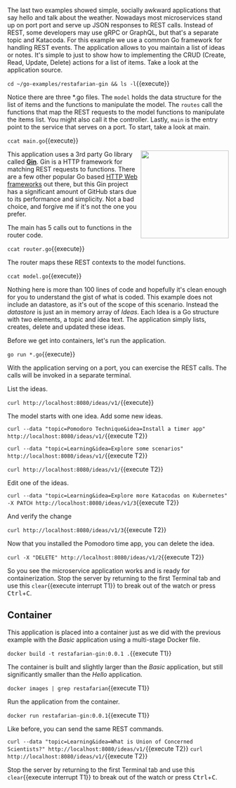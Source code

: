 The last two examples showed simple, socially awkward applications that say hello and talk about the weather. Nowadays most microservices stand up on port port and serve up JSON responses to REST calls. Instead of REST, some developers may use gRPC or GraphQL, but that's a separate topic and Katacoda. For this example we use a common Go framework for handling REST events. The application allows to you maintain a list of ideas or notes. It's simple to just to show how to implementing the CRUD (Create, Read, Update, Delete) actions for a list of items. Take a look at the application source.

`cd ~/go-examples/restafarian-gin && ls -l`{{execute}}

Notice there are three *.go files. The `model` holds the data structure for the list of items and the functions to manipulate the model. The `routes` call the functions that map the REST requests to the model functions to manipulate the items list. You might also call it the controller. Lastly, `main` is the entry point to the service that serves on a port. To start, take a look at main.

`ccat main.go`{{execute}}

<img align="right" src="/javajon/courses/kubernetes-containers/go/assets/gin.png" width="200">

This application uses a 3rd party Go library called [**Gin**](https://github.com/gin-gonic/gin). Gin is a HTTP framework for matching REST requests to functions. There are a few other popular Go based [HTTP Web frameworks](https://github.com/avelino/awesome-go#web-frameworks) out there, but this Gin project has a significant amount of GitHub stars due to its performance and simplicity. Not a bad choice, and forgive me if it's not the one you prefer.

The main has 5 calls out to functions in the router code.

`ccat router.go`{{execute}}

The router maps these REST contexts to the model functions.

`ccat model.go`{{execute}}

Nothing here is more than 100 lines of code and hopefully it's clean enough for you to understand the gist of what is coded. This example does not include an datastore, as it's out of the scope of this scenario. Instead the _datastore_ is just an in memory array of _Ideas_. Each Idea is a Go structure with two elements, a topic and idea text. The application simply lists, creates, delete and updated these ideas.

Before we get into containers, let's run the application.

`go run *.go`{{execute}}

With the application serving on a port, you can exercise the REST calls. The calls will be invoked in a separate terminal.

List the ideas.

`curl http://localhost:8080/ideas/v1/`{{execute}}

The model starts with one idea. Add some new ideas.

`curl --data "topic=Pomodoro Technique&idea=Install a timer app" http://localhost:8080/ideas/v1/`{{execute T2}}

`curl --data "topic=Learning&idea=Explore some scenarios" http://localhost:8080/ideas/v1/`{{execute T2}}

`curl http://localhost:8080/ideas/v1/`{{execute T2}}

Edit one of the ideas.

`curl --data "topic=Learning&idea=Explore more Katacodas on Kubernetes" -X PATCH http://localhost:8080/ideas/v1/3`{{execute T2}}

And verify the change

`curl http://localhost:8080/ideas/v1/3`{{execute T2}}

Now that you installed the Pomodoro time app, you can delete the idea.

`curl -X "DELETE" http://localhost:8080/ideas/v1/2`{{execute T2}}

So you see the microservice application works and is ready for containerization. Stop the server by returning to the first Terminal tab and use this ```clear```{{execute interrupt T1}} to break out of the watch or press <kbd>Ctrl</kbd>+<kbd>C</kbd>.

## Container

This application is placed into a container just as we did with the previous example with the _Basic_ application using a multi-stage Docker file.

`docker build -t restafarian-gin:0.0.1 .`{{execute T1}}

The container is built and slightly larger than the _Basic_ application, but still significantly smaller than the _Hello_ application.

`docker images | grep restafarian`{{execute T1}}

Run the application from the container.

`docker run restafarian-gin:0.0.1`{{execute T1}}

Like before, you can send the same REST commands.

`curl --data "topic=Learning&idea=What is Union of Concerned Scientists‎?" http://localhost:8080/ideas/v1/`{{execute T2}}
`curl http://localhost:8080/ideas/v1/`{{execute T2}}

Stop the server by returning to the first Terminal tab and use this ```clear```{{execute interrupt T1}} to break out of the watch or press <kbd>Ctrl</kbd>+<kbd>C</kbd>.
